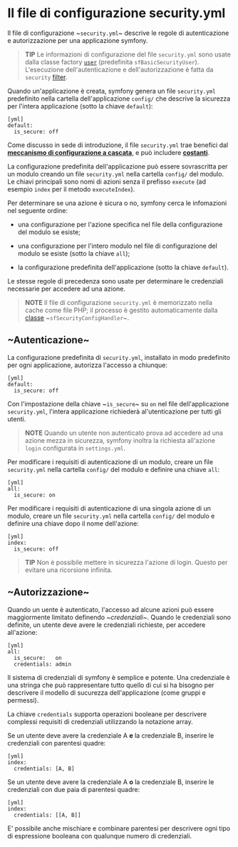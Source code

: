 Il file di configurazione security.yml
======================================

Il file di configurazione ~`security.yml`~ descrive le regole di autenticazione
e autorizzazione per una applicazione symfony.

>**TIP**
>Le informazioni di configurazione del file `security.yml` sono usate dalla
>classe factory [`user`](#chapter_05_user) (predefinita `sfBasicSecurityUser`).
> L'esecuzione dell'autenticazione e dell'autorizzazione è
>fatta da `security` [filter](#chapter_12_security).

Quando un'applicazione è creata, symfony genera un file `security.yml`
predefinito nella cartella dell'applicazione `config/` che descrive la sicurezza per
l'intera applicazione (sotto la chiave `default`):

    [yml]
    default:
      is_secure: off

Come discusso in sede di introduzione, il file `security.yml` trae benefici dal
 [**meccanismo di configurazione a cascata**](#chapter_03_configuration_cascade),
e può includere [**costanti**](#chapter_03_constants).

La configurazione predefinita dell'applicazione può essere sovrascritta per un modulo
creando un file `security.yml` nella cartella `config/` del modulo. Le
chiavi principali sono nomi di azioni senza il prefisso `execute` (ad esempio `index`
 per il metodo `executeIndex`).

Per determinare se una azione è sicura o no, symfony cerca le infomazioni
nel seguente ordine:

  * una configurazione per l'azione specifica nel file della configurazione del modulo
    se esiste;

  * una configurazione per l'intero modulo nel file di configurazione del modulo
    se esiste (sotto la chiave `all`);

  * la configurazione predefinita dell'applicazione (sotto la chiave `default`).

Le stesse regole di precedenza sono usate per determinare le credenziali necessarie per
accedere ad una azione.

>**NOTE**
>Il file di configurazione `security.yml` è memorizzato nella cache come file PHP; il
>processo è gestito automaticamente dalla [classe](#chapter_14_config_handlers_yml)
>~`sfSecurityConfigHandler`~.

~Autenticazione~
----------------

La configurazione predefinita di `security.yml`, installato in modo predefinito per ogni
applicazione, autorizza l'accesso a chiunque:

    [yml]
    default:
      is_secure: off

Con l'impostazione della chiave ~`is_secure`~ su `on` nel file dell'applicazione
 `security.yml`, l'intera applicazione richiederà al'utenticazione per tutti gli utenti.

>**NOTE**
>Quando un utente non autenticato prova ad accedere ad una azione mezza in sicurezza, symfony
>inoltra la richiesta all'azione `login` configurata in `settings.yml`.

Per modificare i requisiti di autenticazione di un modulo, creare un file `security.yml`
nella cartella `config/` del modulo e definire una chiave `all`:

    [yml]
    all:
      is_secure: on

Per modificare i requisiti di autenticazione di una singola azione di un modulo, creare
un file `security.yml` nella cartella `config/` del modulo e definire una
chiave dopo il nome dell'azione:

    [yml]
    index:
      is_secure: off

>**TIP**
>Non è possibile mettere in sicurezza l'azione di login. Questo per evitare una ricorsione
>infinita.

~Autorizzazione~
---------------

Quando un uente è autenticato, l'accesso ad alcune azioni può essere maggiormente
limitato definendo *~credenziali~*. Quando le credenziali sono definite, un utente
deve avere le credenziali richieste, per accedere all'azione:

    [yml]
    all:
      is_secure:   on
      credentials: admin

Il sistema di credenziali di symfony è semplice e potente. Una credenziale è una
stringa che può rappresentare tutto quello di cui si ha bisogno per descrivere il modello
di sucurezza dell'applicazione (come gruppi e permessi).

La chiave `credentials` supporta operazioni booleane per descrivere complessi 
requisiti di credenziali utilizzando la notazione array.

Se un utente deve avere la credenziale A **e** la credenziale B, inserire le
credenziali con parentesi quadre:

    [yml]
    index:
      credentials: [A, B]

Se un utente deve avere la credenziale A **o** la credenziale B, inserire le
credenziali con due paia di parentesi quadre:

    [yml]
    index:
      credentials: [[A, B]]

E' possibile anche mischiare e combinare parentesi per descrivere ogni tipo di espressione booleana
con qualunque numero di credenziali.